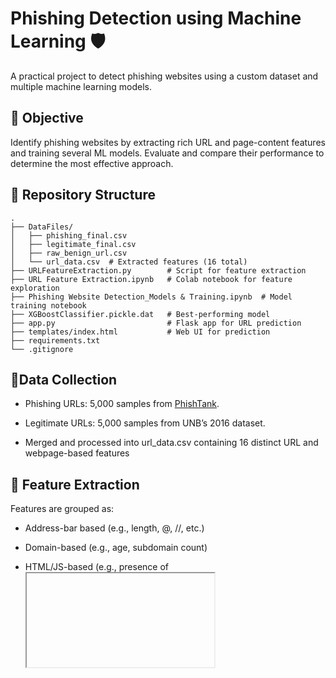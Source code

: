 # Phishing Detection using Machine Learning 🛡️

A practical project to detect phishing websites using a custom dataset and multiple machine learning models.  

## 🎯 Objective

Identify phishing websites by extracting rich URL and page-content features and training several ML models. Evaluate and compare their performance to determine the most effective approach.  


## 📁 Repository Structure

```text
.
├── DataFiles/  
│   ├── phishing_final.csv  
│   ├── legitimate_final.csv  
│   ├── raw_benign_url.csv  
│   └── url_data.csv  # Extracted features (16 total)
├── URLFeatureExtraction.py        # Script for feature extraction
├── URL Feature Extraction.ipynb   # Colab notebook for feature exploration
├── Phishing Website Detection_Models & Training.ipynb  # Model training notebook
├── XGBoostClassifier.pickle.dat   # Best-performing model
├── app.py                         # Flask app for URL prediction
├── templates/index.html           # Web UI for prediction
├── requirements.txt
└── .gitignore
```

## 🧪Data Collection
- Phishing URLs: 5,000 samples from [PhishTank](https://phishtank.org/).  

- Legitimate URLs: 5,000 samples from UNB’s 2016 dataset.  

- Merged and processed into url_data.csv containing 16 distinct URL and webpage-based features  

## 🔧 Feature Extraction
Features are grouped as:  
- Address-bar based (e.g., length, @, //, etc.)

- Domain-based (e.g., age, subdomain count)

- HTML/JS-based (e.g., presence of <iframe>, suspicious JS patterns)

Explore the extraction pipeline and details in [URL Feature Extraction.ipynb](https://github.com/janani/phishing-detection-machine-learning/blob/master/URL%20Feature%20Extraction.ipynb).

---

## 🧠 Models & Training
Train/Test Split: 80/20 (8,000 train, 2,000 test)  

Algorithms Trained:
- Decision Tree
- Random Forest
- Multilayer Perceptron (MLP)
- XGBoost
- Support Vector Machine (SVM)

All model training and evaluation steps are documented in [Phishing Website Detection_Models & Training.ipynb](https://github.com/janani/phishing-detection-machine-learning/blob/master/Phishing%20Website%20Detection_Models%20%26%20Training.ipynb)

---

## 📊 Results
Best Performer: XGBoost (86.4% accuracy)  

The trained XGBoost model is saved in XGBoostClassifier.pkl for easy deployment   

---

## 🚀 How to Run
### Project Setup

```
git clone https://github.com/Janani/phishing-detection-machine-learning.git
cd phishing-detection-machine-learning
pip install -r requirements.txt
```
### Feature Extraction (if using raw CSVs)  

- URLFeatureExtraction.ipynb

### Training / Evaluation  
Launch the Jupyter notebook: 
jupyter notebook "Phishing Website Detection_Models & Training.ipynb"

### Web App Deployment
Run the Flask app:  
```
python app.py
```
Visit http://127.0.0.1:5000/ in your browser to test URL predictions.  
---

## 🚧 Future Work  
🎯 Develop a browser extension (e.g., Chrome/Firefox) to check URLs in-browser.  

🖥️ Build a GUI (desktop/web) for broader accessibility.  

⚙️ Explore live-data crawling and real-time detection pipelines.  


## 📄 References & Resources
PhishTank, UNB datasets, and UCI Phishing Website repository   

## ❤️ Acknowledgements
Thanks to:
PhishTank & UNB for datasets
Open-source community (e.g., scikit-learn, XGBoost, Flask)
Sri Shakthi Institute of Engineering and Technology for project support
